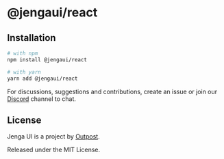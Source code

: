 # @jengaui/react

## Installation

```sh
# with npm
npm install @jengaui/react

# with yarn
yarn add @jengaui/react
```

For discussions, suggestions and contributions, create an issue or join our [Discord](https://discord.gg/sHnHPnAPZj) channel to chat.

## License

Jenga UI is a project by [Outpost](https://outpost.run).

Released under the MIT License.

